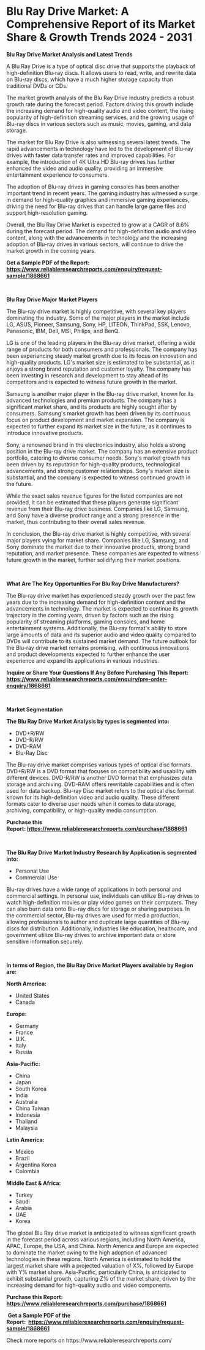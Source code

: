 <p><h1>Blu Ray Drive Market: A Comprehensive Report of its Market Share & Growth Trends 2024 - 2031</h1></p><p><strong>Blu Ray Drive Market Analysis and Latest Trends</strong></p>
<p><p>A Blu Ray Drive is a type of optical disc drive that supports the playback of high-definition Blu-ray discs. It allows users to read, write, and rewrite data on Blu-ray discs, which have a much higher storage capacity than traditional DVDs or CDs.</p><p>The market growth analysis of the Blu Ray Drive industry predicts a robust growth rate during the forecast period. Factors driving this growth include the increasing demand for high-quality audio and video content, the rising popularity of high-definition streaming services, and the growing usage of Blu-ray discs in various sectors such as music, movies, gaming, and data storage.</p><p>The market for Blu Ray Drive is also witnessing several latest trends. The rapid advancements in technology have led to the development of Blu-ray drives with faster data transfer rates and improved capabilities. For example, the introduction of 4K Ultra HD Blu-ray drives has further enhanced the video and audio quality, providing an immersive entertainment experience to consumers.</p><p>The adoption of Blu-ray drives in gaming consoles has been another important trend in recent years. The gaming industry has witnessed a surge in demand for high-quality graphics and immersive gaming experiences, driving the need for Blu-ray drives that can handle large game files and support high-resolution gaming.</p><p>Overall, the Blu Ray Drive Market is expected to grow at a CAGR of 8.6% during the forecast period. The demand for high-definition audio and video content, along with the advancements in technology and the increasing adoption of Blu-ray drives in various sectors, will continue to drive the market growth in the coming years.</p></p>
<p><strong>Get a Sample PDF of the Report:&nbsp; <a href="https://www.reliableresearchreports.com/enquiry/request-sample/1868661">https://www.reliableresearchreports.com/enquiry/request-sample/1868661</a></strong></p>
<p>&nbsp;</p>
<p><strong>Blu Ray Drive Major Market Players</strong></p>
<p><p>The Blu-ray drive market is highly competitive, with several key players dominating the industry. Some of the major players in the market include LG, ASUS, Pioneer, Samsung, Sony, HP, LITEON, ThinkPad, SSK, Lenovo, Panasonic, IBM, Dell, MSI, Philips, and BenQ.</p><p>LG is one of the leading players in the Blu-ray drive market, offering a wide range of products for both consumers and professionals. The company has been experiencing steady market growth due to its focus on innovation and high-quality products. LG's market size is estimated to be substantial, as it enjoys a strong brand reputation and customer loyalty. The company has been investing in research and development to stay ahead of its competitors and is expected to witness future growth in the market.</p><p>Samsung is another major player in the Blu-ray drive market, known for its advanced technologies and premium products. The company has a significant market share, and its products are highly sought after by consumers. Samsung's market growth has been driven by its continuous focus on product development and market expansion. The company is expected to further expand its market size in the future, as it continues to introduce innovative products.</p><p>Sony, a renowned brand in the electronics industry, also holds a strong position in the Blu-ray drive market. The company has an extensive product portfolio, catering to diverse consumer needs. Sony's market growth has been driven by its reputation for high-quality products, technological advancements, and strong customer relationships. Sony's market size is substantial, and the company is expected to witness continued growth in the future.</p><p>While the exact sales revenue figures for the listed companies are not provided, it can be estimated that these players generate significant revenue from their Blu-ray drive business. Companies like LG, Samsung, and Sony have a diverse product range and a strong presence in the market, thus contributing to their overall sales revenue.</p><p>In conclusion, the Blu-ray drive market is highly competitive, with several major players vying for market share. Companies like LG, Samsung, and Sony dominate the market due to their innovative products, strong brand reputation, and market presence. These companies are expected to witness future growth in the market, further solidifying their market positions.</p></p>
<p>&nbsp;</p>
<p><strong>What Are The Key Opportunities For Blu Ray Drive Manufacturers?</strong></p>
<p><p>The Blu-ray drive market has experienced steady growth over the past few years due to the increasing demand for high-definition content and the advancements in technology. The market is expected to continue its growth trajectory in the coming years, driven by factors such as the rising popularity of streaming platforms, gaming consoles, and home entertainment systems. Additionally, the Blu-ray format's ability to store large amounts of data and its superior audio and video quality compared to DVDs will contribute to its sustained market demand. The future outlook for the Blu-ray drive market remains promising, with continuous innovations and product developments expected to further enhance the user experience and expand its applications in various industries.</p></p>
<p><strong>Inquire or Share Your Questions If Any Before Purchasing This Report: <a href="https://www.reliableresearchreports.com/enquiry/pre-order-enquiry/1868661">https://www.reliableresearchreports.com/enquiry/pre-order-enquiry/1868661</a></strong></p>
<p>&nbsp;</p>
<p><strong>Market Segmentation</strong></p>
<p><strong>The Blu Ray Drive Market Analysis by types is segmented into:</strong></p>
<p><ul><li>DVD+R/RW</li><li>DVD-R/RW</li><li>DVD-RAM</li><li>Blu-Ray Disc</li></ul></p>
<p><p>The Blu-ray drive market comprises various types of optical disc formats. DVD+R/RW is a DVD format that focuses on compatibility and usability with different devices. DVD-R/RW is another DVD format that emphasizes data storage and archiving. DVD-RAM offers rewritable capabilities and is often used for data backup. Blu-ray Disc market refers to the optical disc format known for its high-definition video and audio quality. These different formats cater to diverse user needs when it comes to data storage, archiving, compatibility, or high-quality media consumption.</p></p>
<p><strong>Purchase this Report:&nbsp;<a href="https://www.reliableresearchreports.com/purchase/1868661">https://www.reliableresearchreports.com/purchase/1868661</a></strong></p>
<p>&nbsp;</p>
<p><strong>The Blu Ray Drive Market Industry Research by Application is segmented into:</strong></p>
<p><ul><li>Personal Use</li><li>Commercial Use</li></ul></p>
<p><p>Blu-ray drives have a wide range of applications in both personal and commercial settings. In personal use, individuals can utilize Blu-ray drives to watch high-definition movies or play video games on their computers. They can also burn data onto Blu-ray discs for storage or sharing purposes. In the commercial sector, Blu-ray drives are used for media production, allowing professionals to author and duplicate large quantities of Blu-ray discs for distribution. Additionally, industries like education, healthcare, and government utilize Blu-ray drives to archive important data or store sensitive information securely.</p></p>
<p>&nbsp;</p>
<p><strong>In terms of Region, the Blu Ray Drive Market Players available by Region are:</strong></p>
<p>
    <p> <strong> North America: </strong>
        <ul>
            <li>United States</li>
            <li>Canada</li>
        </ul>
        </p> 
    <p> <strong> Europe: </strong>
        <ul>
            <li>Germany</li>
            <li>France</li>
            <li>U.K.</li>
            <li>Italy</li>
            <li>Russia</li>
        </ul>
        </p> 
    <p> <strong> Asia-Pacific: </strong>
        <ul>
            <li>China</li>
            <li>Japan</li>
            <li>South Korea</li>
            <li>India</li>
            <li>Australia</li>
            <li>China Taiwan</li>
            <li>Indonesia</li>
            <li>Thailand</li>
            <li>Malaysia</li>
        </ul>
        </p> 
    <p> <strong> Latin America: </strong>
        <ul>
            <li>Mexico</li>
            <li>Brazil</li>
            <li>Argentina Korea</li>
            <li>Colombia</li>
        </ul>
        </p> 
    <p> <strong> Middle East & Africa: </strong>
        <ul>
            <li>Turkey</li>
            <li>Saudi</li>
            <li>Arabia</li>
            <li>UAE</li>
            <li>Korea</li>
        </ul>
    </p>
    </p>
<p><p>The global Blu Ray drive market is anticipated to witness significant growth in the forecast period across various regions, including North America, APAC, Europe, the USA, and China. North America and Europe are expected to dominate the market owing to the high adoption of advanced technologies in these regions. North America is estimated to hold the largest market share with a projected valuation of X%, followed by Europe with Y% market share. Asia-Pacific, particularly China, is anticipated to exhibit substantial growth, capturing Z% of the market share, driven by the increasing demand for high-quality audio and video components.</p></p>
<p><strong>Purchase this Report: <a href="https://www.reliableresearchreports.com/purchase/1868661">https://www.reliableresearchreports.com/purchase/1868661</a></strong></p>
<p>&nbsp;<strong>Get a Sample PDF of the Report:&nbsp;&nbsp;<a href="https://www.reliableresearchreports.com/enquiry/request-sample/1868661">https://www.reliableresearchreports.com/enquiry/request-sample/1868661</a></strong></p>
<p><strong></strong></p>
<p>Check more reports on https://www.reliableresearchreports.com/</p>